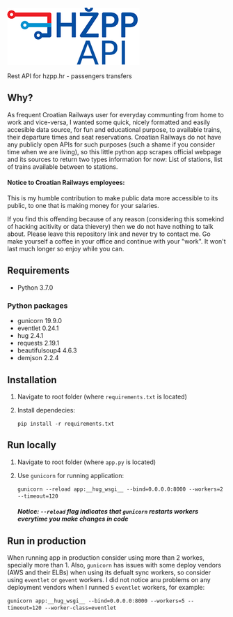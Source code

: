 ![HZPP REST API](/media/hzpp_api_logo.png?raw=true)

Rest API for hzpp.hr - passengers transfers

## Why?

As frequent Croatian Railways user for everyday communting from home to work and vice-versa, I wanted some quick, nicely formatted and easily accesible data source, for fun and educational purpose, to available trains, their departure times and seat reservations. Croatian Railways do not have any publicly open APIs for such purposes (such a shame if you consider time when we are living), so this little python app scrapes official webpage and its sources to return two types information for now: List of stations, list of trains available between to stations.

#### Notice to Croatian Railways employees:

This is my humble contribution to make public data more accessible to its public, to one that is making money for your salaries.

If you find this offending because of any reason (considering this somekind of hacking acitivity or data thievery) then we do not have nothing to talk about. Please leave this repository link and never try to contact me. Go make yourself a coffee in your office and continue with your "work". It won't last much longer so enjoy while you can.

## Requirements

* Python 3.7.0

### Python packages

* gunicorn 19.9.0
* eventlet 0.24.1
* hug 2.4.1
* requests 2.19.1
* beautifulsoup4 4.6.3
* demjson 2.2.4

## Installation

1. Navigate to root folder (where `requirements.txt` is located)
2. Install dependecies:

    ```
    pip install -r requirements.txt
    ```

## Run locally

1. Navigate to root folder (where `app.py` is located)
2. Use `gunicorn` for running application:
    
    ```
    gunicorn --reload app:__hug_wsgi__ --bind=0.0.0.0:8000 --workers=2 --timeout=120
    ```

    ##### Notice: `--reload` flag indicates that `gunicorn` restarts workers everytime you make changes in code

## Run in production

When running app in production consider using more than 2 workes, specially more than 1.
Also, `gunicorn` has issues with some deploy vendors (AWS and their ELBs) when using its defualt sync workers, so consider using `eventlet` or `gevent` workers. I did not notice anu problems on any deployment vendors when I runned `5` `eventlet` workers, for example:

```
gunicorn app:__hug_wsgi__ --bind=0.0.0.0:8000 --workers=5 --timeout=120 --worker-class=eventlet
```



